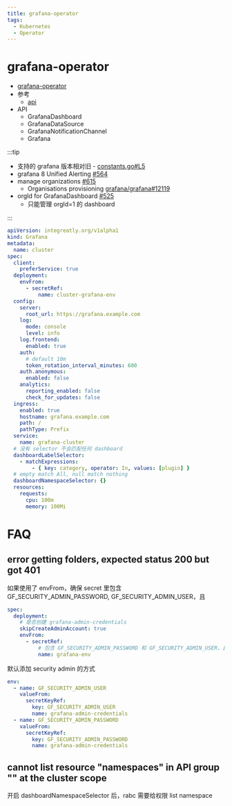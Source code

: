 ```yaml
---
title: grafana-operator
tags:
  - Kubernetes
  - Operator
---
```


# grafana-operator

- [grafana-operator](https://github.com/grafana-operator/grafana-operator)
- 参考
  - [api](https://github.com/grafana-operator/grafana-operator/blob/master/documentation/api.md)
- API
  - GrafanaDashboard
  - GrafanaDataSource
  - GrafanaNotificationChannel
  - Grafana

:::tip

- 支持的 grafana 版本相对旧 - [constants.go#L5](https://github.com/grafana-operator/grafana-operator/blob/master/controllers/constants/constants.go#L5)
- grafana 8 Unified Alerting [#564](https://github.com/grafana-operator/grafana-operator/issues/564)
- manage organizations [#615](https://github.com/grafana-operator/grafana-operator/pull/615)
  - Organisations provisioning [grafana/grafana#12119](https://github.com/grafana/grafana/issues/12119)
- orgId for GrafanaDashboard [#525](https://github.com/grafana-operator/grafana-operator/issues/525)
  - 只能管理 orgId=1 的 dashboard

:::

```yaml
apiVersion: integreatly.org/v1alpha1
kind: Grafana
metadata:
  name: cluster
spec:
  client:
    preferService: true
  deployment:
    envFrom:
      - secretRef:
          name: cluster-grafana-env
  config:
    server:
      root_url: https://grafana.example.com
    log:
      mode: console
      level: info
    log.frontend:
      enabled: true
    auth:
      # default 10m
      token_rotation_interval_minutes: 600
    auth.anonymous:
      enabled: false
    analytics:
      reporting_enabled: false
      check_for_updates: false
  ingress:
    enabled: true
    hostname: grafana.example.com
    path: /
    pathType: Prefix
  service:
    name: grafana-cluster
  # 没有 selector 不会匹配任何 dashboard
  dashboardLabelSelector:
    - matchExpressions:
        - { key: category, operator: In, values: [plugin] }
  # empty match All, null match nothing
  dashboardNamespaceSelector: {}
  resources:
    requests:
      cpu: 100m
      memory: 100Mi
```

# FAQ

## error getting folders, expected status 200 but got 401

如果使用了 envFrom，确保 secret 里包含 GF_SECURITY_ADMIN_PASSWORD, GF_SECURITY_ADMIN_USER，且

```yaml
spec:
  deployment:
    # 是否创建 grafana-admin-credentials
    skipCreateAdminAccount: true
    envFrom:
      - secretRef:
          # 包含 GF_SECURITY_ADMIN_PASSWORD 和 GF_SECURITY_ADMIN_USER，且
          name: grafana-env
```

默认添加 security admin 的方式

```yaml
env:
  - name: GF_SECURITY_ADMIN_USER
    valueFrom:
      secretKeyRef:
        key: GF_SECURITY_ADMIN_USER
        name: grafana-admin-credentials
  - name: GF_SECURITY_ADMIN_PASSWORD
    valueFrom:
      secretKeyRef:
        key: GF_SECURITY_ADMIN_PASSWORD
        name: grafana-admin-credentials
```

## cannot list resource "namespaces" in API group "" at the cluster scope

开启 dashboardNamespaceSelector 后，rabc 需要给权限 list namespace
